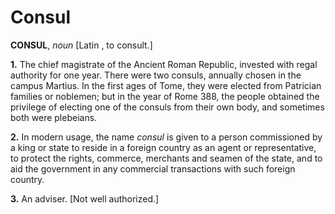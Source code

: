 # Consul

**CONSUL**, _noun_ \[Latin , to consult.\]

**1.** The chief magistrate of the Ancient Roman Republic, invested with regal authority for one year. There were two consuls, annually chosen in the campus Martius. In the first ages of Tome, they were elected from Patrician families or noblemen; but in the year of Rome 388, the people obtained the privilege of electing one of the consuls from their own body, and sometimes both were plebeians.

**2.** In modern usage, the name _consul_ is given to a person commissioned by a king or state to reside in a foreign country as an agent or representative, to protect the rights, commerce, merchants and seamen of the state, and to aid the government in any commercial transactions with such foreign country.

**3.** An adviser. \[Not well authorized.\]